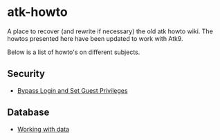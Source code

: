 # atk-howto
A place to recover (and rewrite if necessary) the old atk howto wiki.
The howtos presented here have been updated to work with Atk9.

Below is a list of howto's on different subjects.

## Security

* [Bypass Login and Set Guest Privileges](bypass_login_and_set_guest_privileges.md)

## Database

* [Working with data](working_with_data.md)
